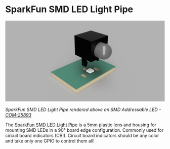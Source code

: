 # SparkFun SMD LED Light Pipe

[![SparkFun SMD LED Light Pipe rendered above an SMD Addressable LED](Renderings/Addr_RA_1_Simple_14490406849.png)](https://www.sparkfun.com/products/25893)

*SparkFun SMD LED Light Pipe rendered above an SMD Addressable LED  - [COM-25893](https://www.sparkfun.com/products/25893)*

The [SparkFun SMD LED Light Pipe](https://www.sparkfun.com/products/25893) is a 5mm plastic lens and housing for mounting SMD LEDs in a 90° board edge configuration. Commonly used for circuit board indicators (CBI). Circuit board indicators should be any color and take only one GPIO to control them all!
